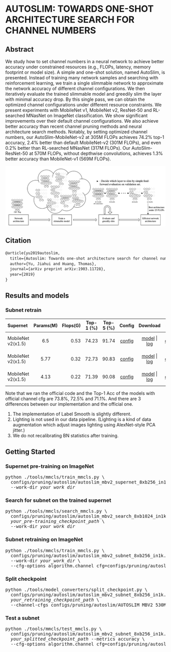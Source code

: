 # AUTOSLIM: TOWARDS ONE-SHOT ARCHITECTURE SEARCH FOR CHANNEL NUMBERS

## Abstract

We study how to set channel numbers in a neural network to achieve better accuracy under constrained resources (e.g., FLOPs, latency, memory footprint or model size). A simple and one-shot solution, named AutoSlim, is presented. Instead of training many network samples and searching with reinforcement learning, we train a single slimmable network to approximate the network accuracy of different channel configurations. We then iteratively evaluate the trained slimmable model and greedily slim the layer with minimal accuracy drop. By this single pass, we can obtain the optimized channel configurations under different resource constraints. We present experiments with MobileNet v1, MobileNet v2, ResNet-50 and RL-searched MNasNet on ImageNet classification. We show significant improvements over their default channel configurations. We also achieve better accuracy than recent channel pruning methods and neural architecture search methods.
Notably, by setting optimized channel numbers, our AutoSlim-MobileNet-v2 at 305M FLOPs achieves 74.2% top-1 accuracy, 2.4% better than default MobileNet-v2 (301M FLOPs), and even 0.2% better than RL-searched MNasNet (317M FLOPs). Our AutoSlim-ResNet-50 at 570M FLOPs, without depthwise convolutions, achieves 1.3% better accuracy than MobileNet-v1 (569M FLOPs).

![pipeline](/docs/en/imgs/model_zoo/autoslim/pipeline.png)

## Citation

```latex
@article{yu2019autoslim,
  title={Autoslim: Towards one-shot architecture search for channel numbers},
  author={Yu, Jiahui and Huang, Thomas},
  journal={arXiv preprint arXiv:1903.11728},
  year={2019}
}
```

## Results and models
### Subnet retrain
|      Supernet      | Params(M) | Flops(G) | Top-1 (%) | Top-5 (%) | Config | Download | Subnet  | Remark |
| :----------------- | :-------: | -------: | :-------: | :-------: | :----: | :------: | :-------------: | :----: |
| MobileNet v2(x1.5) | 6.5 | 0.53 | 74.23 | 91.74 | [config](./autoslim_mbv2_subnet_8xb256_in1k.py) | [model](https://openmmlab-share.oss-cn-hangzhou.aliyuncs.com/mmrazor/v0.1/pruning/autoslim/autoslim_mbv2_subnet_8xb256_in1k/autoslim_mbv2_subnet_8xb256_in1k_flops-0.53M_acc-74.23_20211222-e5208bbd.pth?versionId=CAEQHxiBgICYsIaI7xciIDE1MGIxM2Q5NDk1NjRlOTFiMjgwOTRmYzJlMDBmZDY0) &#124; [log](https://openmmlab-share.oss-cn-hangzhou.aliyuncs.com/mmrazor/v0.1/pruning/autoslim/autoslim_mbv2_subnet_8xb256_in1k/autoslim_mbv2_subnet_8xb256_in1kautoslim_mbv2_subnet_8xb256_in1k_paper_channel_cfg.log.json?versionId=CAEQHxiBgMCjj9SL7xciIDFmYmM4NTExZmIzNjRmNmQ4MmMyZWI4YzJmMmM2MDdl) | [channel](https://openmmlab-share.oss-cn-hangzhou.aliyuncs.com/mmrazor/v0.1/pruning/autoslim/autoslim_mbv2_subnet_8xb256_in1k/autoslim_mbv2_subnet_8xb256_in1k_flops-0.53M_acc-74.23_20211222-e5208bbd_channel_cfg.yaml?versionId=CAEQHxiBgMDwr4aI7xciIDQ2MmRhMDFhNGMyODQyYmU5ZTIyOTcxMmRlN2RmYjg2) | official channel cfg |
| MobileNet v2(x1.5) | 5.77 | 0.32 | 72.73 | 90.83 | [config](./autoslim_mbv2_subnet_8xb256_in1k.py) | [model](https://openmmlab-share.oss-cn-hangzhou.aliyuncs.com/mmrazor/v0.1/pruning/autoslim/autoslim_mbv2_subnet_8xb256_in1k/autoslim_mbv2_subnet_8xb256_in1k_flops-0.32M_acc-72.73_20211222-b5b0b33c.pth?versionId=CAEQHxiBgMCasIaI7xciIDEzN2FkZjZkNWMwYjRiOTg5NTY0MzY0ODk5ODE2N2Yz) &#124; [log](https://openmmlab-share.oss-cn-hangzhou.aliyuncs.com/mmrazor/v0.1/pruning/autoslim/autoslim_mbv2_subnet_8xb256_in1k/autoslim_mbv2_subnet_8xb256_in1kautoslim_mbv2_subnet_8xb256_in1k_paper_channel_cfg.log.json?versionId=CAEQHxiBgMCjj9SL7xciIDFmYmM4NTExZmIzNjRmNmQ4MmMyZWI4YzJmMmM2MDdl) | [channel](https://openmmlab-share.oss-cn-hangzhou.aliyuncs.com/mmrazor/v0.1/pruning/autoslim/autoslim_mbv2_subnet_8xb256_in1k/autoslim_mbv2_subnet_8xb256_in1k_flops-0.32M_acc-72.73_20211222-b5b0b33c_channel_cfg.yaml?versionId=CAEQHxiCgMDwr4aI7xciIDhjMmUzZjlmZTJjODQzMDRhMmQxMzkyM2MwOTZhNjE3) | official channel cfg |
| MobileNet v2(x1.5) | 4.13 |0.22 | 71.39 | 90.08 | [config](./autoslim_mbv2_subnet_8xb256_in1k.py) | [model](https://openmmlab-share.oss-cn-hangzhou.aliyuncs.com/mmrazor/v0.1/pruning/autoslim/autoslim_mbv2_subnet_8xb256_in1k/autoslim_mbv2_subnet_8xb256_in1k_flops-0.22M_acc-71.39_20211222-43117c7b.pth?versionId=CAEQHxiBgICRsIaI7xciIDVlY2MxMTkwZjg0ODQ3M2I5NTJmYjFiNDk1MDEwNjAy) &#124; [log](https://openmmlab-share.oss-cn-hangzhou.aliyuncs.com/mmrazor/v0.1/pruning/autoslim/autoslim_mbv2_subnet_8xb256_in1k/autoslim_mbv2_subnet_8xb256_in1kautoslim_mbv2_subnet_8xb256_in1k_paper_channel_cfg.log.json?versionId=CAEQHxiBgMCjj9SL7xciIDFmYmM4NTExZmIzNjRmNmQ4MmMyZWI4YzJmMmM2MDdl) | [channel](https://openmmlab-share.oss-cn-hangzhou.aliyuncs.com/mmrazor/v0.1/pruning/autoslim/autoslim_mbv2_subnet_8xb256_in1k/autoslim_mbv2_subnet_8xb256_in1k_flops-0.22M_acc-71.39_20211222-43117c7b_channel_cfg.yaml.?versionId=CAEQHxiBgIDzr4aI7xciIDViNGY0ZDA1ODkxZTRkMGFhNTg2M2FlZmQyZTFiMDgx) | official channel cfg |

Note that we ran the official code and the Top-1 Acc of the models with official
channel cfg are 73.8%, 72.5% and 71.1%. And there are 3 differences between our
implementation and the official one.
1. The implementation of Label Smooth is slightly different.
2. Lighting is not used in our data pipeline. (Lighting is a kind of data
augmentation which adjust images lighting using AlexNet-style PCA jitter.)
3. We do not recalibrating BN statistics after training.

## Getting Started
### Supernet pre-training on ImageNet
<pre>
python ./tools/mmcls/train_mmcls.py \
  configs/pruning/autoslim/autoslim_mbv2_supernet_8xb256_in1k.py \
  --work-dir <em>your_work_dir</em>
</pre>

### Search for subnet on the trained supernet
<pre>
python ./tools/mmcls/search_mmcls.py \
  configs/pruning/autoslim/autoslim_mbv2_search_8xb1024_in1k.py \
  <em>your_pre-training_checkpoint_path</em> \
  --work-dir <em>your_work_dir</em>
</pre>

### Subnet retraining on ImageNet
<pre>
python ./tools/mmcls/train_mmcls.py \
  configs/pruning/autoslim/autoslim_mbv2_subnet_8xb256_in1k.py \
  --work-dir <em>your_work_dir</em> \
  --cfg-options algorithm.channel_cfg=configs/pruning/autoslim/AUTOSLIM_MBV2_530M_OFFICIAL.yaml,configs/pruning/autoslim/AUTOSLIM_MBV2_320M_OFFICIAL.yaml,configs/pruning/autoslim/AUTOSLIM_MBV2_220M_OFFICIAL.yaml
</pre>

### Split checkpoint
<pre>
python ./tools/model_converters/split_checkpoint.py \
  configs/pruning/autoslim/autoslim_mbv2_subnet_8xb256_in1k.py \
  <em>your_retraining_checkpoint_path</em> \
  --channel-cfgs configs/pruning/autoslim/AUTOSLIM_MBV2_530M_OFFICIAL.yaml configs/pruning/autoslim/AUTOSLIM_MBV2_320M_OFFICIAL.yaml configs/pruning/autoslim/AUTOSLIM_MBV2_220M_OFFICIAL.yaml
</pre>

### Test a subnet
<pre>
python ./tools/mmcls/test_mmcls.py \
  configs/pruning/autoslim/autoslim_mbv2_subnet_8xb256_in1k.py \
  <em>your_splitted_checkpoint_path</em> --metrics accuracy \
  --cfg-options algorithm.channel_cfg=configs/pruning/autoslim/AUTOSLIM_MBV2_530M_OFFICIAL.yaml
</pre>
